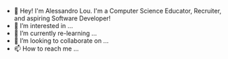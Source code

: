 - 👋 Hey! I'm Alessandro Lou. I'm a Computer Science Educator, Recruiter, and aspiring Software Developer!
- 👀 I’m interested in ...
- 🌱 I’m currently re-learning ...
- 💞️ I’m looking to collaborate on ...
- 📫 How to reach me ...

<!---
alemaulou/alemaulou is a ✨ special ✨ repository because its `README.md` (this file) appears on your GitHub profile.
You can click the Preview link to take a look at your changes.
--->

